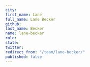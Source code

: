 ```yaml
---
city: 
first_name: Lane
full_name: Lane Becker
github: 
last_name: Becker
name: lane-becker
role: 
state: 
twitter: 
redirect_from: "/team/lane-becker/"
published: false
---
```


